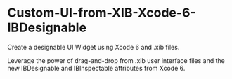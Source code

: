 Custom-UI-from-XIB-Xcode-6-IBDesignable
=======================================

Create a designable UI Widget using Xcode 6 and .xib files.

Leverage the power of drag-and-drop from .xib user interface files and the new IBDesignable and IBInspectable attributes from Xcode 6.
